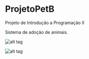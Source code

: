 # ProjetoPetB
Projeto de Introdução a Programação II

Sistema de adoção de animais.

![alt tag](http://puu.sh/kvtnT/854e568578.jpg)




![alt tag](https://cloud.githubusercontent.com/assets/14913800/10254165/564f1b40-6918-11e5-98a1-2bfa2fee33ba.png)
